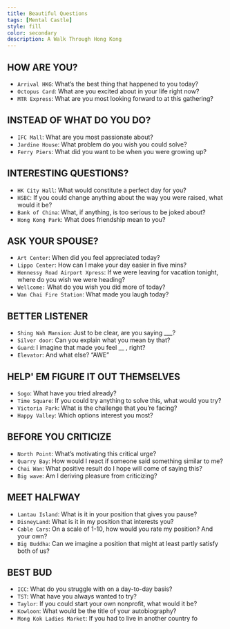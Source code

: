 ```yaml
---
title: Beautiful Questions
tags: [Mental Castle]
style: fill
color: secondary
description: A Walk Through Hong Kong
---
```


## HOW ARE YOU?

- `Arrival HKG`: What’s the best thing that happened to you today?
- `Octopus Card`: What are you excited about in your life right now?
- `MTR Express`: What are you most looking forward to at this gathering?

## INSTEAD OF WHAT DO YOU DO?
- `IFC Mall`: What are you most passionate about? 
- `Jardine House`: What problem do you wish you could solve? 
- `Ferry Piers`: What did you want to be when you were growing up? 

## INTERESTING QUESTIONS?

- `HK City Hall`: What would constitute a perfect day for you?
- `HSBC`: If you could change anything about the way you were raised, what would it be?
- `Bank of China`: What, if anything, is too serious to be joked about?
- `Hong Kong Park`: What does friendship mean to you?

## ASK YOUR SPOUSE?

- `Art Center`: When did you feel appreciated today?
- `Lippo Center`: How can I make your day easier in five mins?
- `Hennessy Road Airport Xpress`: If we were leaving for vacation tonight, where do you wish we were heading?
- `Wellcome:` What do you wish you did more of today?
- `Wan Chai Fire Station`: What made you laugh today?

## BETTER LISTENER

- `Shing Wah Mansion`: Just to be clear, are you saying ___? 
- `Silver door`: Can you explain what you mean by that? 
- `Guard`: I imagine that made you feel __ , right? 
- `Elevator`: And what else? “AWE” 

## HELP' EM FIGURE IT OUT THEMSELVES

- `Sogo`: What have you tried already?
- `Time Square`: If you could try anything to solve this, what would you try?
- `Victoria Park`: What is the challenge that you’re facing?
- `Happy Valley`: Which options interest you most?

## BEFORE YOU CRITICIZE

- `North Point`: What’s motivating this critical urge?
- `Quarry Bay`: How would I react if someone said something similar to me?
- `Chai Wan`: What positive result do I hope will come of saying this?
- `Big wave`: Am I deriving pleasure from criticizing?

## MEET HALFWAY

- `Lantau Island`: What is it in your position that gives you pause?
- `DisneyLand`: What is it in my position that interests you?
- `Cable Cars`: On a scale of 1-10, how would you rate my position? And your own?
- `Big Buddha`: Can we imagine a position that might at least partly satisfy both of us?

## BEST BUD

- `ICC`: What do you struggle with on a day-to-day basis?
- `TST`: What have you always wanted to try?
- `Taylor`: If you could start your own nonprofit, what would it be?
- `Kowloon`: What would be the title of your autobiography?
- `Mong Kok Ladies Market`: If you had to live in another country fo